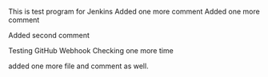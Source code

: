 This is test program for Jenkins
Added one more comment
Added one more comment

Added second comment

Testing GitHub Webhook
Checking one more time

added one more file and comment as well.
